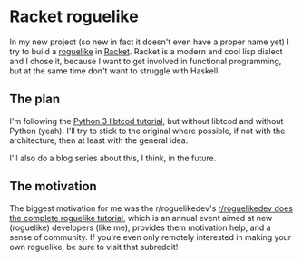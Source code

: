 # Racket roguelike

In my new project (so new in fact it doesn't even have a proper name yet) I try to
build a [roguelike][1] in [Racket][2]. Racket is a modern and cool lisp dialect and
I chose it, because I want to get involved in functional programming, but at the same 
time don't want to struggle with Haskell.

## The plan

I'm following the [Python 3 libtcod tutorial][3], but without libtcod 
and without Python (yeah). I'll try to stick to the original where possible,
if not with the architecture, then at least with the general idea.

I'll also do a blog series about this, I think, in the future. 

## The motivation

The biggest motivation for me was the r/roguelikedev's 
[r/roguelikedev does the complete roguelike tutorial][4], which is an annual
event aimed at new (roguelike) developers (like me), provides them motivation
help, and a sense of community. If you're even only remotely interested in
making your own roguelike, be sure to visit that subreddit!


[1]: https://en.wikipedia.org/wiki/Roguelike
[2]: https://racket-lang.org
[3]: http://rogueliketutorials.com/libtcod/1
[4]: https://www.reddit.com/r/roguelikedev/comments/8s5x5n/roguelikedev_does_the_complete_roguelike_tutorial/
